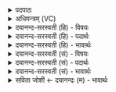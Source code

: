 <details><summary>पदपाठः</summary>

देव॑। स॒वि॒त॒रिति॑ सवितः। प्र। सु॒व॒। य॒ज्ञम्। प्र। सु॒व॒। य॒ज्ञप॑ति॒मिति॑ य॒ज्ञऽप॑तिम्। भगा॑य। दि॒व्यः। ग॒न्ध॒र्वः। के॒त॒पूरिति॑ केत॒ऽपूः। केत॑म्। नः॒। पु॒ना॒तु॒। वा॒चः। पतिः॑। वाज॑म्। नः॒। स्व॒द॒तु॒। स्वाहा॑। १।
</details>

<details><summary>अधिमन्त्रम् (VC)</summary>

- सविता देवता
- इन्द्राबृहस्पती ऋषी
- स्वराड् आर्षी त्रिष्टुप्
- धैवतः
</details>

<details><summary>दयानन्द-सरस्वती (हि) - विषयः</summary>

विद्वान् लोग चक्रवर्ती राजा को कैसा-कैसा उपदेश करें, इस विषय को अगले मन्त्र में कहा है ॥
</details>

<details><summary>दयानन्द-सरस्वती (हि) - पदार्थः</summary>

पदार्थान्वयभाषाः -  हे (देव) दिव्यगुणयुक्त (सवितः) सम्पूर्ण ऐश्वर्य्यवाले राजन् ! आप (भगाय) सब ऐश्वर्य्य की प्राप्ति के लिये (स्वाहा) वेदवाणी से (यज्ञम्) सब को सुख देनेवाले राजधर्म का (प्र) (सुव) प्रचार और (यज्ञपतिम्) राजधर्म के रक्षक पुरुष को (प्र) (सुव) प्रेरणा कीजिये, जिससे (दिव्यः) प्रकाशमान दिव्य गुणों में स्थित (गन्धर्वः) पृथिवी को धारण और (केतपूः) बुद्धि को शुद्ध करनेवाला (वाचस्पतिः) पढ़ने-पढ़ाने और उपदेश से विद्या का रक्षक सभापति राजपुरुष है, वह (नः) हमारी (केतम्) बुद्धि को (पुनातु) शुद्ध करे और हमारे (वाजम्) अन्न को सत्य वाणी से (स्वदतु) अच्छे प्रकार भोगे ॥१॥
</details>

<details><summary>दयानन्द-सरस्वती (हि) - भावार्थः</summary>

भावार्थभाषाः -  न्याय से प्रजा का पालन और विद्या का दान करना ही राजपुरुषों का यज्ञ करना है ॥१॥
</details>

<details><summary>दयानन्द-सरस्वती (सं) - विषयः</summary>

विद्वद्भिश्चक्रवर्त्ती कथं कथमुपदेष्टव्य इत्युपदिश्यते ॥
</details>

<details><summary>दयानन्द-सरस्वती (सं) - पदार्थः</summary>

पदार्थान्वयभाषाः -  हे देव सवितस्त्वं भगाय स्वाहा यज्ञं प्रसुव, यज्ञपतिं प्रसुव, यतो दिव्यो गन्धर्वः केतपूर्वाचस्पतिः स्वाहा नः केतं पुनातु, नः स्वाहा वाजं स्वदतु ॥१॥
</details>

<details><summary>दयानन्द-सरस्वती (सं) - भावार्थः</summary>

भावार्थभाषाः -  न्यायेन प्रजापालनं विद्याप्रदानकरणमेव राज्ञां यज्ञोऽस्ति ॥१॥
</details>

<details><summary>सविता जोशी ← दयानन्दः (म) - भावार्थः</summary>

भावार्थभाषाः -  राजपुरुषांचा यज्ञ म्हणजे न्यायाने प्रजापालन व विद्येचा प्रसार होय.
</details>